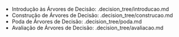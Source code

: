 




- Introdução às Árvores de Decisão: .decision_tree/introducao.md
- Construção de Árvores de Decisão: .decision_tree/construcao.md
- Poda de Árvores de Decisão: .decision_tree/poda.md
- Avaliação de Árvores de Decisão: .decision_tree/avaliacao.md

